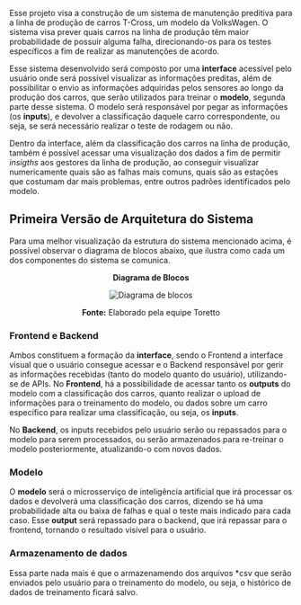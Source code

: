 Esse projeto visa a construção de um sistema de manutenção preditiva para a linha de produção de carros T-Cross, um modelo da VolksWagen. O sistema visa prever quais carros na linha de produção têm maior probabilidade de possuir alguma falha, direcionando-os para os testes específicos a fim de realizar as manutenções de acordo.

Esse sistema desenvolvido será composto por uma **interface** acessível pelo usuário onde será possível visualizar as informações preditas, além de possibilitar o envio as informações adquiridas pelos sensores ao longo da produção dos carros, que serão utilizados para treinar o **modelo**, segunda parte desse sistema. O modelo será responsável por pegar as informações (os **inputs**), e devolver a classificação daquele carro correspondente, ou seja, se será necessário realizar o teste de rodagem ou não. 

Dentro da interface, além da classificação dos carros na linha de produção, também é possível acessar uma visualização dos dados a fim de permitir *insigths* aos gestores da linha de produção, ao conseguir visualizar numericamente quais são as falhas mais comuns, quais são as estações que costumam dar mais problemas, entre outros padrões identificados pelo modelo.



## Primeira Versão de Arquitetura do Sistema

Para uma melhor visualização da estrutura do sistema mencionado acima, é possível observar o diagrama de blocos abaixo, que ilustra como cada um dos componentes do sistema se comunica. 


<div align="center">

**Diagrama de Blocos**

![Diagrama de blocos](/img/Diagrama-de-blocos.png)

**Fonte:** Elaborado pela equipe Toretto 

</div>

### Frontend e Backend
Ambos constituem a formação da **interface**, sendo o Frontend a interface visual que o usuário consegue acessar e o Backend responsável por gerir as informações recebidas (tanto do modelo quanto do usuário), utilizando-se de APIs.
No **Frontend**, há a possibilidade de acessar tanto os **outputs** do modelo com a classificação dos carros, quanto realizar o upload de informações para o treinamento do modelo, ou dados sobre um carro específico para realizar uma classificação, ou seja, os **inputs**.

No **Backend**, os inputs recebidos pelo usuário serão ou repassados para o modelo para serem processados, ou serão armazenados para re-treinar o modelo posteriormente, atualizando-o com novos dados.

### Modelo
O **modelo** será o microsserviço de inteligência artificial que irá processar os dados e devolverá uma classificação dos carros, dizendo se há uma probabilidade alta ou baixa de falhas e qual o teste mais indicado para cada caso.
Esse **output** será repassado para o backend, que irá repassar para o frontend, tornando o resultado visível para o usuário.


### Armazenamento de dados
Essa parte nada mais é que o armazenamendo dos arquivos *csv que serão enviados pelo usuário para o treinamento do modelo, ou seja, o histórico de dados de treinamento ficará salvo.